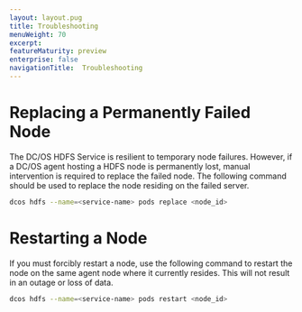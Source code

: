 ```yaml
---
layout: layout.pug
title: Troubleshooting
menuWeight: 70
excerpt:
featureMaturity: preview
enterprise: false
navigationTitle:  Troubleshooting
---
```


<!-- This source repo for this topic is https://github.com/dcos-commons/frameworks/hdfs -->


# Replacing a Permanently Failed Node
The DC/OS HDFS Service is resilient to temporary node failures. However, if a DC/OS agent hosting a HDFS node is permanently lost, manual intervention is required to replace the failed node. The following command should be used to replace the node residing on the failed server.

```bash
dcos hdfs --name=<service-name> pods replace <node_id>
```

# Restarting a Node
If you must forcibly restart a node, use the following command to restart the node on the same agent node where it currently resides. This will not result in an outage or loss of data.

```bash
dcos hdfs --name=<service-name> pods restart <node_id>
```
